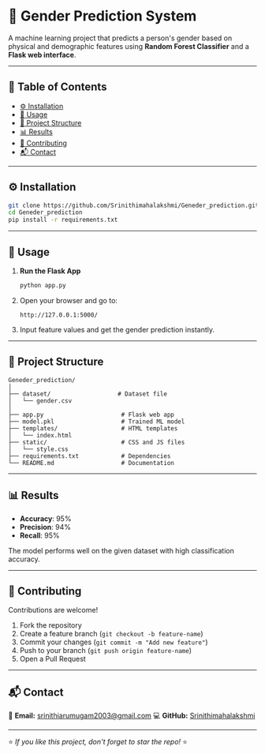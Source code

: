 
# 🧠 Gender Prediction System

A machine learning project that predicts a person's gender based on physical and demographic features using **Random Forest Classifier** and a **Flask web interface**.

---

## 📑 Table of Contents
- [⚙️ Installation](#️-installation)  
- [🚀 Usage](#-usage)  
- [📁 Project Structure](#-project-structure)  
- [📊 Results](#-results)  
- [🤝 Contributing](#-contributing)  
- [📬 Contact](#-contact)  

---

## ⚙️ Installation
```bash
git clone https://github.com/Srinithimahalakshmi/Geneder_prediction.git
cd Geneder_prediction
pip install -r requirements.txt
````

---

## 🚀 Usage

1. **Run the Flask App**

   ```bash
   python app.py
   ```
2. Open your browser and go to:

   ```
   http://127.0.0.1:5000/
   ```
3. Input feature values and get the gender prediction instantly.

---

## 📁 Project Structure

```
Geneder_prediction/
│
├── dataset/                   # Dataset file
│   └── gender.csv
│
├── app.py                      # Flask web app
├── model.pkl                   # Trained ML model
├── templates/                  # HTML templates
│   └── index.html
├── static/                     # CSS and JS files
│   └── style.css
├── requirements.txt            # Dependencies
└── README.md                   # Documentation
```

---

## 📊 Results

* **Accuracy**: 95%
* **Precision**: 94%
* **Recall**: 95%

The model performs well on the given dataset with high classification accuracy.

---

## 🤝 Contributing

Contributions are welcome!

1. Fork the repository
2. Create a feature branch (`git checkout -b feature-name`)
3. Commit your changes (`git commit -m "Add new feature"`)
4. Push to your branch (`git push origin feature-name`)
5. Open a Pull Request

---

## 📬 Contact

📧 **Email:** [srinithiarumugam2003@gmail.com](mailto:srinithiarumugam2003@gmail.com)
💻 **GitHub:** [Srinithimahalakshmi](https://github.com/Srinithimahalakshmi)

---

⭐ *If you like this project, don't forget to star the repo!* ⭐


